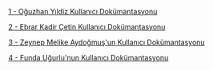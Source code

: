 
[1 - Oğuzhan Yıldiz Kullanıcı Dokümantasyonu](https://app.gitbook.com/invite/d5RT5necW2HidRXMOsJY/8UYQTAnm4qAaDGraLJsk)

[2 - Ebrar Kadir Çetin Kullanıcı Dokümantasyonu](https://app.gitbook.com/o/d5RT5necW2HidRXMOsJY/s/BADwPGC3h212m0ldHSfi/)

[3 - Zeynep Melike Aydoğmuş'un Kullanıcı Dokümantasyonu](https://app.gitbook.com/o/d5RT5necW2HidRXMOsJY/s/nksYxvg1yVE37clmGE6W/)

[4 - Funda Uğurlu'nun Kullanıcı Dokümantasyonu](https://app.gitbook.com/o/d5RT5necW2HidRXMOsJY/s/ccilTvTa7LAdBFijPgXl/ )